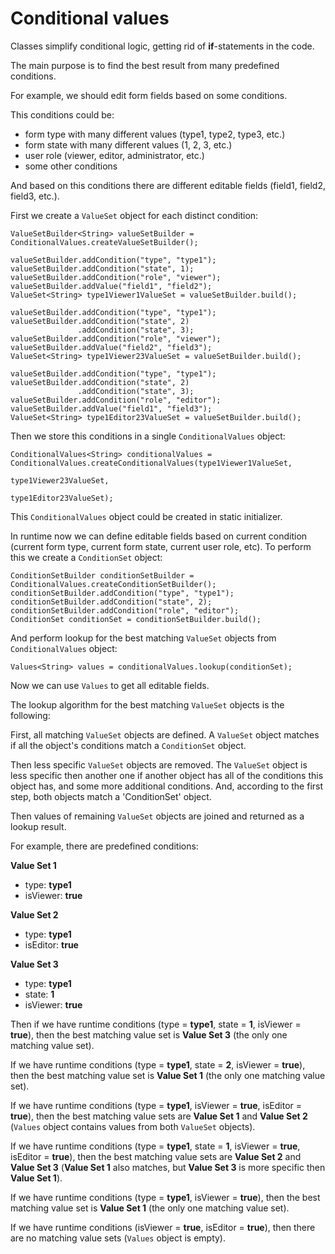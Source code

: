 Conditional values
==================
Classes simplify conditional logic, getting rid of **if**-statements in the code.

The main purpose is to find the best result from many predefined conditions.

For example, we should edit form fields based on some conditions.

This conditions could be:
* form type with many different values (type1, type2, type3, etc.)
* form state with many different values (1, 2, 3, etc.)
* user role (viewer, editor, administrator, etc.)
* some other conditions

And based on this conditions there are different editable fields (field1, field2, field3, etc.).

First we create a `ValueSet` object for each distinct condition:
```
ValueSetBuilder<String> valueSetBuilder = ConditionalValues.createValueSetBuilder();

valueSetBuilder.addCondition("type", "type1");
valueSetBuilder.addCondition("state", 1);
valueSetBuilder.addCondition("role", "viewer");
valueSetBuilder.addValue("field1", "field2");
ValueSet<String> type1Viewer1ValueSet = valueSetBuilder.build();

valueSetBuilder.addCondition("type", "type1");
valueSetBuilder.addCondition("state", 2)
               .addCondition("state", 3);
valueSetBuilder.addCondition("role", "viewer");
valueSetBuilder.addValue("field2", "field3");
ValueSet<String> type1Viewer23ValueSet = valueSetBuilder.build();

valueSetBuilder.addCondition("type", "type1");
valueSetBuilder.addCondition("state", 2)
               .addCondition("state", 3);
valueSetBuilder.addCondition("role", "editor");
valueSetBuilder.addValue("field1", "field3");
ValueSet<String> type1Editor23ValueSet = valueSetBuilder.build();
```

Then we store this conditions in a single `ConditionalValues` object:
```
ConditionalValues<String> conditionalValues = ConditionalValues.createConditionalValues(type1Viewer1ValueSet,
                                                                                        type1Viewer23ValueSet,
                                                                                        type1Editor23ValueSet);
```

This `ConditionalValues` object could be created in static initializer.

In runtime now we can define editable fields based on current condition (current form type, current form state, current user role, etc).
To perform this we create a `ConditionSet` object:
```
ConditionSetBuilder conditionSetBuilder = ConditionalValues.createConditionSetBuilder();
conditionSetBuilder.addCondition("type", "type1");
conditionSetBuilder.addCondition("state", 2);
conditionSetBuilder.addCondition("role", "editor");
ConditionSet conditionSet = conditionSetBuilder.build();
```

And perform lookup for the best matching `ValueSet` objects from `ConditionalValues` object:
```
Values<String> values = conditionalValues.lookup(conditionSet);
```

Now we can use `Values` to get all editable fields.

The lookup algorithm for the best matching `ValueSet` objects is the following:

First, all matching `ValueSet` objects are defined.
A `ValueSet` object matches if all the object's conditions match a `ConditionSet` object.

Then less specific `ValueSet` objects are removed.
The `ValueSet` object is less specific then another one if another object has all of the conditions this object has, and some more additional conditions.
And, according to the first step, both objects match a 'ConditionSet' object.

Then values of remaining `ValueSet` objects are joined and returned as a lookup result.

For example, there are predefined conditions:

**Value Set 1**
* type: **type1**
* isViewer: **true**

**Value Set 2**
* type: **type1**
* isEditor: **true**

**Value Set 3**
* type: **type1**
* state: **1**
* isViewer: **true**

Then if we have runtime conditions (type = **type1**, state = **1**, isViewer = **true**), then the best matching value set is **Value Set 3** (the only one matching value set).

If we have runtime conditions (type = **type1**, state = **2**, isViewer = **true**), then the best matching value set is **Value Set 1** (the only one matching value set).

If we have runtime conditions (type = **type1**, isViewer = **true**, isEditor = **true**), then the best matching value sets are **Value Set 1** and **Value Set 2** (`Values` object contains values from both `ValueSet` objects).

If we have runtime conditions (type = **type1**, state = **1**, isViewer = **true**, isEditor = **true**), then the best matching value sets are **Value Set 2** and **Value Set 3** (**Value Set 1** also matches, but **Value Set 3** is more specific then **Value Set 1**).

If we have runtime conditions (type = **type1**, isViewer = **true**), then the best matching value set is **Value Set 1** (the only one matching value set).

If we have runtime conditions (isViewer = **true**, isEditor = **true**), then there are no matching value sets (`Values` object is empty).
